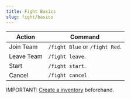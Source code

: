 ```yaml
---
title: Fight Basics
slug: fight/basics
---
```


Action         | Command
-------------- | ------
Join Team      | `/fight Blue` or `/fight Red`.
Leave Team     | `/fight leave`.
Start          | `/fight start`.
Cancel         | `/fight cancel`

IMPORTANT: [Create a inventory](#fight/settings) beforehand.
